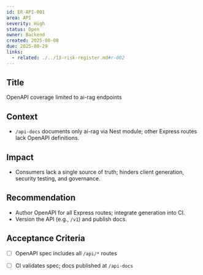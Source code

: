```yaml
---
id: ER-API-001
area: API
severity: High
status: Open
owner: Backend
created: 2025-08-08
due: 2025-08-29
links:
  - related: ./../13-risk-register.md#r-002
---
```


## Title
OpenAPI coverage limited to ai-rag endpoints

## Context
- `/api-docs` documents only ai-rag via Nest module; other Express routes lack OpenAPI definitions.

## Impact
- Consumers lack a single source of truth; hinders client generation, security testing, and governance.

## Recommendation
- Author OpenAPI for all Express routes; integrate generation into CI.
- Version the API (e.g., `/v1`) and publish docs.

## Acceptance Criteria
- [ ] OpenAPI spec includes all `/api/*` routes
- [ ] CI validates spec; docs published at `/api-docs`

